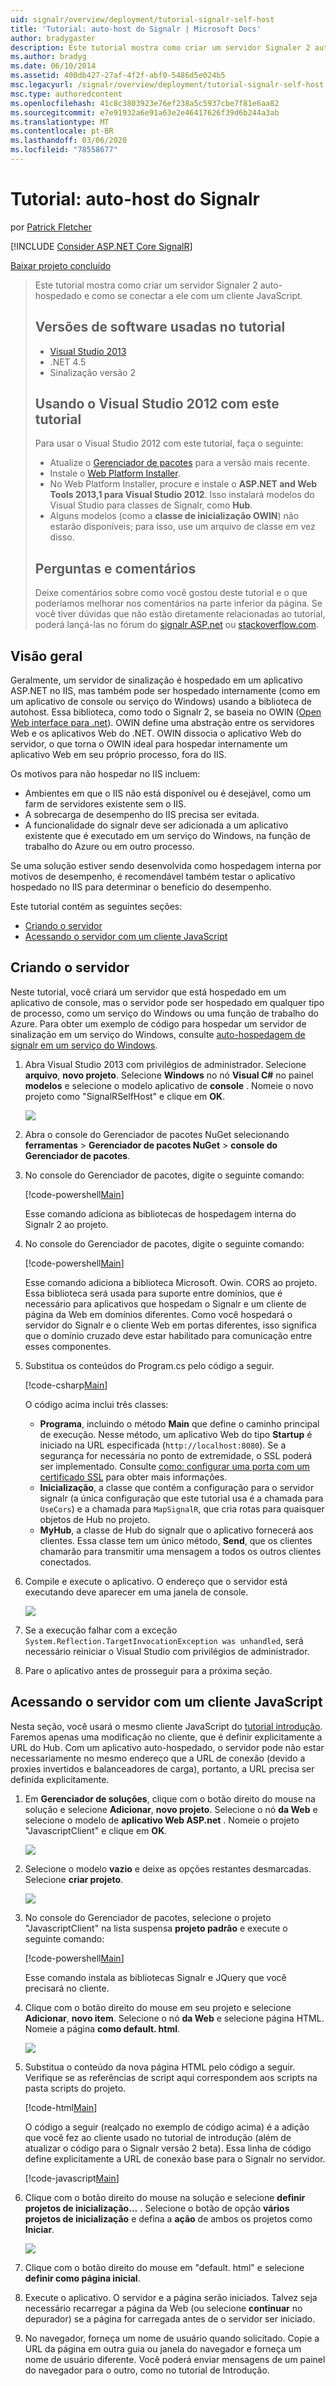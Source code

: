 ```yaml
---
uid: signalr/overview/deployment/tutorial-signalr-self-host
title: 'Tutorial: auto-host do Signalr | Microsoft Docs'
author: bradygaster
description: Este tutorial mostra como criar um servidor Signaler 2 auto-hospedado e como se conectar a ele com um cliente JavaScript. Versões de software usadas no tutorial V...
ms.author: bradyg
ms.date: 06/10/2014
ms.assetid: 400db427-27af-4f2f-abf0-5486d5e024b5
msc.legacyurl: /signalr/overview/deployment/tutorial-signalr-self-host
msc.type: authoredcontent
ms.openlocfilehash: 41c8c3803923e76ef238a5c5937cbe7f81e6aa82
ms.sourcegitcommit: e7e91932a6e91a63e2e46417626f39d6b244a3ab
ms.translationtype: MT
ms.contentlocale: pt-BR
ms.lasthandoff: 03/06/2020
ms.locfileid: "78558677"
---
```

# <a name="tutorial-signalr-self-host"></a>Tutorial: auto-host do Signalr

por [Patrick Fletcher](https://github.com/pfletcher)

[!INCLUDE [Consider ASP.NET Core SignalR](~/includes/signalr/signalr-version-disambiguation.md)]

[Baixar projeto concluído](https://code.msdn.microsoft.com/SignalR-Self-Host-Sample-6da0f383)

> Este tutorial mostra como criar um servidor Signaler 2 auto-hospedado e como se conectar a ele com um cliente JavaScript.
>
> ## <a name="software-versions-used-in-the-tutorial"></a>Versões de software usadas no tutorial
>
>
> - [Visual Studio 2013](https://my.visualstudio.com/Downloads?q=visual%20studio%202013)
> - .NET 4.5
> - Sinalização versão 2
>
>
>
> ## <a name="using-visual-studio-2012-with-this-tutorial"></a>Usando o Visual Studio 2012 com este tutorial
>
>
> Para usar o Visual Studio 2012 com este tutorial, faça o seguinte:
>
> - Atualize o [Gerenciador de pacotes](http://docs.nuget.org/docs/start-here/installing-nuget) para a versão mais recente.
> - Instale o [Web Platform Installer](https://www.microsoft.com/web/downloads/platform.aspx).
> - No Web Platform Installer, procure e instale o **ASP.NET and Web Tools 2013,1 para Visual Studio 2012**. Isso instalará modelos do Visual Studio para classes de Signalr, como **Hub**.
> - Alguns modelos (como a **classe de inicialização OWIN**) não estarão disponíveis; para isso, use um arquivo de classe em vez disso.
>
>
> ## <a name="questions-and-comments"></a>Perguntas e comentários
>
> Deixe comentários sobre como você gostou deste tutorial e o que poderíamos melhorar nos comentários na parte inferior da página. Se você tiver dúvidas que não estão diretamente relacionadas ao tutorial, poderá lançá-las no fórum do [signalr ASP.net](https://forums.asp.net/1254.aspx/1?ASP+NET+SignalR) ou [stackoverflow.com](http://stackoverflow.com/).

## <a name="overview"></a>Visão geral

Geralmente, um servidor de sinalização é hospedado em um aplicativo ASP.NET no IIS, mas também pode ser hospedado internamente (como em um aplicativo de console ou serviço do Windows) usando a biblioteca de autohost. Essa biblioteca, como todo o Signalr 2, se baseia no OWIN ([Open Web interface para .net](http://owin.org)). OWIN define uma abstração entre os servidores Web e os aplicativos Web do .NET. OWIN dissocia o aplicativo Web do servidor, o que torna o OWIN ideal para hospedar internamente um aplicativo Web em seu próprio processo, fora do IIS.

Os motivos para não hospedar no IIS incluem:

- Ambientes em que o IIS não está disponível ou é desejável, como um farm de servidores existente sem o IIS.
- A sobrecarga de desempenho do IIS precisa ser evitada.
- A funcionalidade do signalr deve ser adicionada a um aplicativo existente que é executado em um serviço do Windows, na função de trabalho do Azure ou em outro processo.

Se uma solução estiver sendo desenvolvida como hospedagem interna por motivos de desempenho, é recomendável também testar o aplicativo hospedado no IIS para determinar o benefício do desempenho.

Este tutorial contém as seguintes seções:

- [Criando o servidor](#server)
- [Acessando o servidor com um cliente JavaScript](#js)

<a id="server"></a>

## <a name="creating-the-server"></a>Criando o servidor

Neste tutorial, você criará um servidor que está hospedado em um aplicativo de console, mas o servidor pode ser hospedado em qualquer tipo de processo, como um serviço do Windows ou uma função de trabalho do Azure. Para obter um exemplo de código para hospedar um servidor de sinalização em um serviço do Windows, consulte [auto-hospedagem de signalr em um serviço do Windows](https://code.msdn.microsoft.com/SignalR-self-hosted-in-6ff7e6c3).

1. Abra Visual Studio 2013 com privilégios de administrador. Selecione **arquivo**, **novo projeto**. Selecione **Windows** no nó **Visual C#**  no painel **modelos** e selecione o modelo aplicativo de **console** . Nomeie o novo projeto como "SignalRSelfHost" e clique em **OK**.

    ![](tutorial-signalr-self-host/_static/image1.png)
2. Abra o console do Gerenciador de pacotes NuGet selecionando **ferramentas** > **Gerenciador de pacotes NuGet** > **console do Gerenciador de pacotes**.
3. No console do Gerenciador de pacotes, digite o seguinte comando:

    [!code-powershell[Main](tutorial-signalr-self-host/samples/sample1.ps1)]

    Esse comando adiciona as bibliotecas de hospedagem interna do Signalr 2 ao projeto.
4. No console do Gerenciador de pacotes, digite o seguinte comando:

    [!code-powershell[Main](tutorial-signalr-self-host/samples/sample2.ps1)]

    Esse comando adiciona a biblioteca Microsoft. Owin. CORS ao projeto. Essa biblioteca será usada para suporte entre domínios, que é necessário para aplicativos que hospedam o Signalr e um cliente de página da Web em domínios diferentes. Como você hospedará o servidor do Signalr e o cliente Web em portas diferentes, isso significa que o domínio cruzado deve estar habilitado para comunicação entre esses componentes.
5. Substitua os conteúdos do Program.cs pelo código a seguir.

    [!code-csharp[Main](tutorial-signalr-self-host/samples/sample3.cs)]

    O código acima inclui três classes:

    - **Programa**, incluindo o método **Main** que define o caminho principal de execução. Nesse método, um aplicativo Web do tipo **Startup** é iniciado na URL especificada (`http://localhost:8080`). Se a segurança for necessária no ponto de extremidade, o SSL poderá ser implementado. Consulte [como: configurar uma porta com um certificado SSL](https://msdn.microsoft.com/library/ms733791.aspx) para obter mais informações.
    - **Inicialização**, a classe que contém a configuração para o servidor signalr (a única configuração que este tutorial usa é a chamada para `UseCors`) e a chamada para `MapSignalR`, que cria rotas para quaisquer objetos de Hub no projeto.
    - **MyHub**, a classe de Hub do signalr que o aplicativo fornecerá aos clientes. Essa classe tem um único método, **Send**, que os clientes chamarão para transmitir uma mensagem a todos os outros clientes conectados.
6. Compile e execute o aplicativo. O endereço que o servidor está executando deve aparecer em uma janela de console.

    ![](tutorial-signalr-self-host/_static/image2.png)
7. Se a execução falhar com a exceção `System.Reflection.TargetInvocationException was unhandled`, será necessário reiniciar o Visual Studio com privilégios de administrador.
8. Pare o aplicativo antes de prosseguir para a próxima seção.

<a id="js"></a>

## <a name="accessing-the-server-with-a-javascript-client"></a>Acessando o servidor com um cliente JavaScript

Nesta seção, você usará o mesmo cliente JavaScript do [tutorial introdução](../getting-started/tutorial-getting-started-with-signalr.md). Faremos apenas uma modificação no cliente, que é definir explicitamente a URL do Hub. Com um aplicativo auto-hospedado, o servidor pode não estar necessariamente no mesmo endereço que a URL de conexão (devido a proxies invertidos e balanceadores de carga), portanto, a URL precisa ser definida explicitamente.

1. Em **Gerenciador de soluções**, clique com o botão direito do mouse na solução e selecione **Adicionar**, **novo projeto**. Selecione o nó **da Web** e selecione o modelo de **aplicativo Web ASP.net** . Nomeie o projeto "JavascriptClient" e clique em **OK**.

    ![](tutorial-signalr-self-host/_static/image3.png)
2. Selecione o modelo **vazio** e deixe as opções restantes desmarcadas. Selecione **criar projeto**.

    ![](tutorial-signalr-self-host/_static/image4.png)
3. No console do Gerenciador de pacotes, selecione o projeto "JavascriptClient" na lista suspensa **projeto padrão** e execute o seguinte comando:

    [!code-powershell[Main](tutorial-signalr-self-host/samples/sample4.ps1)]

    Esse comando instala as bibliotecas Signalr e JQuery que você precisará no cliente.
4. Clique com o botão direito do mouse em seu projeto e selecione **Adicionar**, **novo item**. Selecione o nó **da Web** e selecione página HTML. Nomeie a página **como default. html**.

    ![](tutorial-signalr-self-host/_static/image5.png)
5. Substitua o conteúdo da nova página HTML pelo código a seguir. Verifique se as referências de script aqui correspondem aos scripts na pasta scripts do projeto.

    [!code-html[Main](tutorial-signalr-self-host/samples/sample5.html?highlight=31-32)]

    O código a seguir (realçado no exemplo de código acima) é a adição que você fez ao cliente usado no tutorial de introdução (além de atualizar o código para o Signalr versão 2 beta). Essa linha de código define explicitamente a URL de conexão base para o Signalr no servidor.

    [!code-javascript[Main](tutorial-signalr-self-host/samples/sample6.js)]
6. Clique com o botão direito do mouse na solução e selecione **definir projetos de inicialização...** . Selecione o botão de opção **vários projetos de inicialização** e defina a **ação** de ambos os projetos como **Iniciar**.

    ![](tutorial-signalr-self-host/_static/image6.png)
7. Clique com o botão direito do mouse em "default. html" e selecione **definir como página inicial**.
8. Execute o aplicativo. O servidor e a página serão iniciados. Talvez seja necessário recarregar a página da Web (ou selecione **continuar** no depurador) se a página for carregada antes de o servidor ser iniciado.
9. No navegador, forneça um nome de usuário quando solicitado. Copie a URL da página em outra guia ou janela do navegador e forneça um nome de usuário diferente. Você poderá enviar mensagens de um painel do navegador para o outro, como no tutorial de Introdução.
